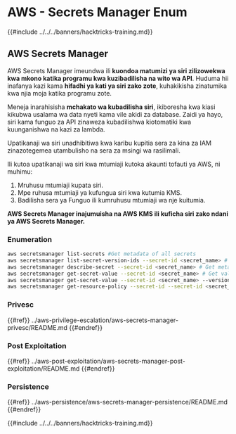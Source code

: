 # AWS - Secrets Manager Enum

{{#include ../../../banners/hacktricks-training.md}}

## AWS Secrets Manager

AWS Secrets Manager imeundwa ili **kuondoa matumizi ya siri zilizowekwa kwa mkono katika programu kwa kuzibadilisha na wito wa API**. Huduma hii inafanya kazi kama **hifadhi ya kati ya siri zako zote**, kuhakikisha zinatumika kwa njia moja katika programu zote.

Meneja inarahisisha **mchakato wa kubadilisha siri**, ikiboresha kwa kiasi kikubwa usalama wa data nyeti kama vile akidi za database. Zaidi ya hayo, siri kama funguo za API zinaweza kubadilishwa kiotomatiki kwa kuunganishwa na kazi za lambda.

Upatikanaji wa siri unadhibitiwa kwa karibu kupitia sera za kina za IAM zinazotegemea utambulisho na sera za msingi wa rasilimali.

Ili kutoa upatikanaji wa siri kwa mtumiaji kutoka akaunti tofauti ya AWS, ni muhimu:

1. Mruhusu mtumiaji kupata siri.
2. Mpe ruhusa mtumiaji ya kufungua siri kwa kutumia KMS.
3. Badilisha sera ya Funguo ili kumruhusu mtumiaji wa nje kuitumia.

**AWS Secrets Manager inajumuisha na AWS KMS ili kuficha siri zako ndani ya AWS Secrets Manager.**

### **Enumeration**
```bash
aws secretsmanager list-secrets #Get metadata of all secrets
aws secretsmanager list-secret-version-ids --secret-id <secret_name> # Get versions
aws secretsmanager describe-secret --secret-id <secret_name> # Get metadata
aws secretsmanager get-secret-value --secret-id <secret_name> # Get value
aws secretsmanager get-secret-value --secret-id <secret_name> --version-id <version-id> # Get value of a different version
aws secretsmanager get-resource-policy --secret-id --secret-id <secret_name>
```
### Privesc

{{#ref}}
../aws-privilege-escalation/aws-secrets-manager-privesc/README.md
{{#endref}}

### Post Exploitation

{{#ref}}
../aws-post-exploitation/aws-secrets-manager-post-exploitation/README.md
{{#endref}}

### Persistence

{{#ref}}
../aws-persistence/aws-secrets-manager-persistence/README.md
{{#endref}}

{{#include ../../../banners/hacktricks-training.md}}
